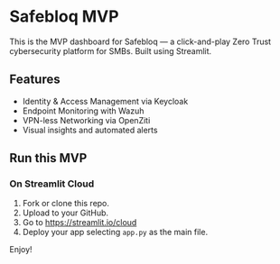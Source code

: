 # Safebloq MVP

This is the MVP dashboard for Safebloq — a click-and-play Zero Trust cybersecurity platform for SMBs. Built using Streamlit.

## Features
- Identity & Access Management via Keycloak
- Endpoint Monitoring with Wazuh
- VPN-less Networking via OpenZiti
- Visual insights and automated alerts

## Run this MVP

### On Streamlit Cloud
1. Fork or clone this repo.
2. Upload to your GitHub.
3. Go to https://streamlit.io/cloud
4. Deploy your app selecting `app.py` as the main file.

Enjoy!
